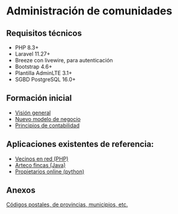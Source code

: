 # Administración de comunidades
## Requisitos técnicos
* PHP 8.3+
* Laravel 11.27+
* Breeze con livewire, para autenticación
* Bootstrap 4.6+
* Plantilla AdminLTE 3.1+
* SGBD PostgreSQL 16.0+

## Formación inicial
* [Visión general](https://www.youtube.com/watch?v=LS-pCKjBCUo)
* [Nuevo modelo de negocio](https://www.youtube.com/watch?v=BZnDUmpPozI)
* [Principios de contabilidad](https://www.youtube.com/watch?v=-NllU69cBJ4)
## Aplicaciones existentes de referencia:

* [Vecinos en red (PHP)](https://www.vecinosenred.es/)
* [Arteco fincas (Java)](https://www.artecofincas.com/)
* [Propietarios online (python)](https://www.propietariosonline.com/)

## Anexos
[Códigos postales, de provincias, municipios, etc.](https://github.com/inigoflores/ds-codigos-postales-ine-es)
